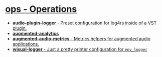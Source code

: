 # [**ops** - Operations](ops)

* [**audio-plugin-logger** - Preset configuration for log4rs inside of a VST plugin.](audio-plugin-logger)
* [**augmented-analytics**](augmented-analytics)
* [**augmented-audio-metrics** - Metrics helpers for augmented audio applications.](augmented-metrics)
* [**wisual-logger** - Just a pretty printer configuration for `env_logger`](wisual-logger)
